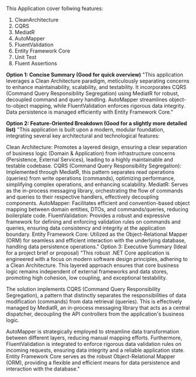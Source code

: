 This Application cover follwing features:

1. CleanArchitecture 
2. CQRS 
3. MediatR 
4. AutoMapper 
5. FluentValidation
6. Entity Framework Core
7. Unit Test
8. Fluent Assertions

**Option 1: Concise Summary (Good for quick overview)**
"This application leverages a Clean Architecture paradigm, meticulously separating concerns to enhance maintainability, scalability, and testability. It incorporates CQRS (Command Query Responsibility Segregation) using MediatR for robust, decoupled command and query handling. AutoMapper streamlines object-to-object mapping, while FluentValidation enforces rigorous data integrity. Data persistence is managed efficiently with Entity Framework Core."

**Option 2: Feature-Oriented Breakdown (Good for a slightly more detailed list)**
"This application is built upon a modern, modular foundation, integrating several key architectural and technological features:

Clean Architecture: Promotes a layered design, ensuring a clear separation of business logic (Domain & Application) from infrastructure concerns (Persistence, External Services), leading to a highly maintainable and testable codebase.
CQRS (Command Query Responsibility Segregation): Implemented through MediatR, this pattern separates read operations (queries) from write operations (commands), optimizing performance, simplifying complex operations, and enhancing scalability.
MediatR: Serves as the in-process messaging library, orchestrating the flow of commands and queries to their respective handlers, effectively decoupling components.
AutoMapper: Facilitates efficient and convention-based object mapping between domain entities, DTOs, and commands/queries, reducing boilerplate code.
FluentValidation: Provides a robust and expressive framework for defining and enforcing validation rules on commands and queries, ensuring data consistency and integrity at the application boundary.
Entity Framework Core: Utilized as the Object-Relational Mapper (ORM) for seamless and efficient interaction with the underlying database, handling data persistence operations."
Option 3: Executive Summary (Ideal for a project brief or proposal)
"This robust .NET Core application is engineered with a focus on modern software design principles, adhering to a Clean Architecture. This layered approach ensures that core business logic remains independent of external frameworks and data stores, promoting high cohesion, low coupling, and exceptional testability.

The solution implements CQRS (Command Query Responsibility Segregation), a pattern that distinctly separates the responsibilities of data modification (commands) from data retrieval (queries). This is effectively managed by MediatR, an in-process messaging library that acts as a central dispatcher, decoupling the API controllers from the application's business logic.

AutoMapper is strategically employed to streamline data transformation between different layers, reducing manual mapping efforts. Furthermore, FluentValidation is integrated to enforce rigorous data validation rules on incoming requests, ensuring data integrity and a reliable application state. Entity Framework Core serves as the robust Object-Relational Mapper (ORM), providing a flexible and efficient means for data persistence and interaction with the database."
